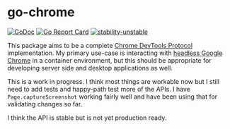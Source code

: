 # go-chrome

[![GoDoc](https://godoc.org/github.com/mkenney/go-chrome?status.svg)](https://godoc.org/github.com/mkenney/go-chrome)
[![Go Report Card](https://goreportcard.com/badge/github.com/mkenney/go-chrome)](https://goreportcard.com/report/github.com/mkenney/go-chrome) [![stability-unstable](https://img.shields.io/badge/stability-unstable-yellow.svg)](https://github.com/emersion/stability-badges#unstable)


This package aims to be a complete [Chrome DevTools Protocol](https://chromedevtools.github.io/devtools-protocol/) implementation. My primary use-case is interacting with [headless Google Chrome](https://developers.google.com/web/updates/2017/04/headless-chrome) in a container environment, but this should be appropriate for developing server side and desktop applications as well.

This is a work in progress. I think most things are workable now but I still need to add tests and happy-path test more of the APIs. I have `Page.captureScreenshot` working fairly well and have been using that for validating changes so far.

I think the API is stable but is not yet production ready.
